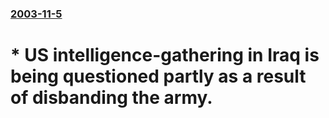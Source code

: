### [2003-11-5](/news/2003/11/5/index.md)

#  * US intelligence-gathering in Iraq is being questioned partly as a result of disbanding the army.



